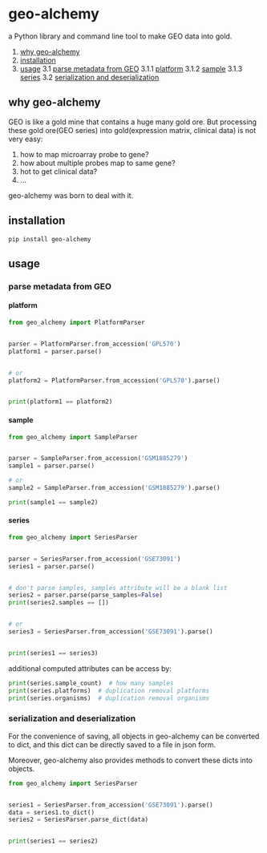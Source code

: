 # geo-alchemy
a Python library and command line tool to make GEO data into gold.

1. [why geo-alchemy](#why-geo-alchemy)
2. [installation](#installation)
3. [usage](#usage)
    3.1 [parse metadata from GEO](#parse-metadata-from-geo)
        3.1.1 [platform](#platform)
        3.1.2 [sample](#sample)
        3.1.3 [series](#series)
    3.2 [serialization and deserialization](#serialization-and-deserialization)

## why geo-alchemy

GEO is like a gold mine that contains a huge many gold ore.
But processing these gold ore(GEO series) into gold(expression matrix, clinical data) is not very easy:

1. how to map microarray probe to gene?
2. how about multiple probes map to same gene?
3. hot to get clinical data?
4. ...

geo-alchemy was born to deal with it.

## installation

```
pip install geo-alchemy
```

## usage

### parse metadata from GEO

#### platform

```python
from geo_alchemy import PlatformParser


parser = PlatformParser.from_accession('GPL570')
platform1 = parser.parse()


# or
platform2 = PlatformParser.from_accession('GPL570').parse()


print(platform1 == platform2)
```

#### sample

```python
from geo_alchemy import SampleParser


parser = SampleParser.from_accession('GSM1885279')
sample1 = parser.parse()

# or
sample2 = SampleParser.from_accession('GSM1885279').parse()

print(sample1 == sample2)
```

#### series

```python
from geo_alchemy import SeriesParser


parser = SeriesParser.from_accession('GSE73091')
series1 = parser.parse()


# don't parse samples, samples attribute will be a blank list
series2 = parser.parse(parse_samples=False)
print(series2.samples == [])


# or
series3 = SeriesParser.from_accession('GSE73091').parse()


print(series1 == series3)
```

additional computed attributes can be access by:

```python
print(series.sample_count)  # how many samples
print(series.platforms)  # duplication removal platforms
print(series.organisms)  # duplication removal organisms
```

### serialization and deserialization

For the convenience of saving, all objects in geo-alchemy can be converted to dict, 
and this dict can be directly saved to a file in json form.

Moreover, geo-alchemy also provides methods to convert these dicts into objects.


```python
from geo_alchemy import SeriesParser


series1 = SeriesParser.from_accession('GSE73091').parse()
data = series1.to_dict()
series2 = SeriesParser.parse_dict(data)


print(series1 == series2)
```